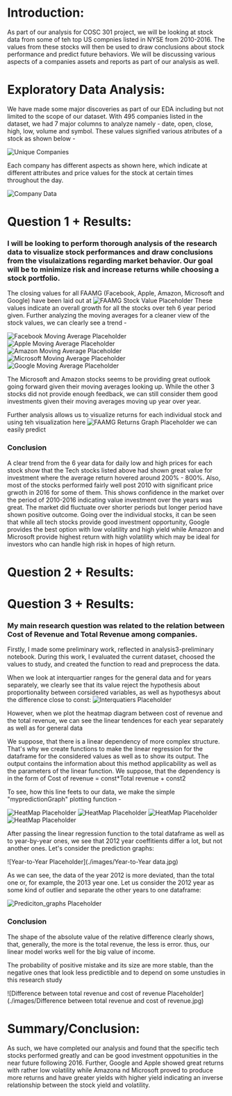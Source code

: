 # Introduction: 
As part of our analysis for COSC 301 project, we will be looking at stock data from some of teh top US compnies listed in NYSE from 2010-2016. The values from these stocks will then be used to draw conclusions about stock performance and predict future behaviors. We will be discussing various aspects of a companies assets and reports as part of our analysis as well.

# Exploratory Data Analysis: 
We have made some major discoveries as part of our EDA including but not limited to the scope of our dataset. With 495 companies listed in the dataset, we had 7 major columns to analyze namely - date, open, close, high, low, volume and symbol. These values signified various atributes of a stock as shown below -

![Unique Companies](./images/unique_symbols.png)

Each company has different aspects as shown here, which indicate at different attributes and price values for the stock at certain times throughout the day.

![Company Data](./images/company-data.png)

# Question 1 + Results: 
### I will be looking to perform thorough analysis of the research data to visualize stock performances and draw conclusions from the visulaizations regarding market behavior. Our goal will be to minimize risk and increase returns while choosing a stock portfolio.

The closing values for all FAAMG (Facebook, Apple, Amazon, Microsoft and Google) have been laid out at ![FAAMG Stock Value Placeholder](./images/faamg-stock-values.png)
These values indicate an overall growth for all the stocks over teh 6 year period given.
Further analyzing the moving averages for a cleaner view of the stock values, we can clearly see a trend -

![Facebook Moving Average Placeholder](./images/facebook-ma.png)
![Apple Moving Average Placeholder](./images/apple-ma.png)
![Amazon Moving Average Placeholder](./images/amazon-ma.png)
![Microsoft Moving Average Placeholder](./images/msft-ma.png)
![Google Moving Average Placeholder](./images/google-ma.png)

The Microsoft and Amazon stocks seems to be providing great outlook going forward given their moving averages looking up. While the other 3 stocks did not provide enough feedback, we can still consider them good investments given their moving averages moving up year over year.

Further analysis allows us to visualize returns for each individual stock and using teh visualization here ![FAAMG Returns Graph Placeholder](./images/faamg-return.png)
we can easily predict 

### Conclusion
A clear trend from the 6 year data for daily low and high prices for each stock show that the Tech stocks listed above had shown great value for investment where the
average return hovered around 200% - 800%. Also, most of the stocks performed fairly well post 2010 with significant price grwoth in 2016 for some of them. This shows confidence in the market over the period of 2010-2016 indicating value investment over the years was great. The market did fluctuate over shorter periods but longer period have shown positive outcome.
Going over the individual stocks, it can be seen that while all tech stocks provide good investment opportunity, Google provides the best option with low volatility and high yield while Amazon and Microsoft provide highest return with high volatility which may be ideal for investors who can handle high risk in hopes of high return.

# Question 2 + Results: 

# Question 3 + Results: 
### My main research question was related to the relation between Cost of Revenue and Total Revenue among companies.

Firstly, I made some preliminary work, reflected in analysis3-preliminary notebook. During this work, I evaluated the current dataset, choosed the values to study, and created the function to read and preprocess the data.

When we look at interquartier ranges for the general data and for years separately, we clearly see that its value reject the hypothesis about proportionality between corsidered variables, as well as hypothesys about the difference close to const: ![Interquatiers Placeholder](./images/Interquartiers.jpg)

However, when we plot the heatmap diagram between cost of revenue and the total revenue, we can see the linear tendences for each year separately as well as for general data

We suppose, that there is a linear dependency of more complex structure. That's why we create functions to make the linear regression for the dataframe for the considered values as well as to show its output. The output contains the information about this method applicability as well as the parameters of the linear function. We suppose, that the dependency is in the form of Cost of revenue = const*Total revenue + const2

To see, how this line feets to our data, we make the simple "mypredictionGraph" plotting function -

![HeatMap Placeholder](./images/HeatMap_diagram_1.jpg)
![HeatMap Placeholder](./images/HeatMap_diagram_2.jpg)
![HeatMap Placeholder](./images/HeatMap_diagram_3.jpg)
![HeatMap Placeholder](./images/HeatMap_diagram_4.jpg)

After passing the linear regression function to the total dataframe as well as to year-by-year ones, we see that 2012 year coeffitients differ a lot, but not another ones. Let's consider the prediction graphs: 

![Year-to-Year Placeholder](./images/Year-to-Year data.jpg)

As we can see, the data of the year 2012 is more deviated, than the total one or, for example, the 2013 year one. Let us consider the 2012 year as some kind of outlier and separate the other years to one dataframe: 

![Prediciton_graphs Placeholder](./images/Prediction_graphs.jpg)

### Conclusion
The shape of the absolute value of the relative difference clearly shows, that, generally, the more is the total revenue, the less is error. thus, our linear model works well for the big value of income.

The probability of positive mistake and its size are more stable, than the negative ones that look less predictible and to depend on some unstudies in this research study

![Difference between total revenue and cost of revenue Placeholder](./images/Difference between total revenue and cost of revenue.jpg)

# Summary/Conclusion: 
As such, we have completed our analysis and found that the specific tech stocks performed greatly and can be good investment oppotunities in the near future following 2016. Further, Google and Apple showed great returns with rather low volatility while Amazona nd Microsoft proved to produce more returns and have greater yields with higher yield indicating an inverse relationship between the stock yield and volatility.